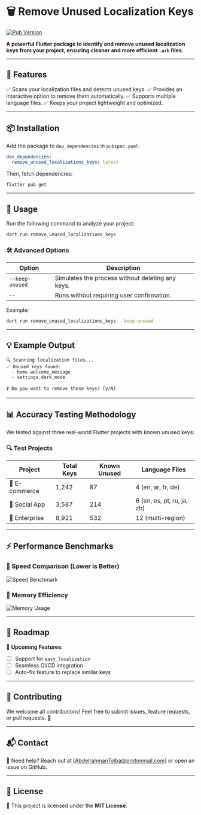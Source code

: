 # 🗑️ Remove Unused Localization Keys

[![Pub Version](https://img.shields.io/pub/v/remove_unused_localizations_keys)](https://pub.dev/packages/remove_unused_localizations_keys)


**A powerful Flutter package to identify and remove unused localization keys from your project, ensuring cleaner and more efficient `.arb` files.**

---

## 🚀 Features
✅ Scans your localization files and detects unused keys.
✅ Provides an interactive option to remove them automatically.
✅ Supports multiple language files.
✅ Keeps your project lightweight and optimized.

---

## 📦 Installation

Add the package to `dev_dependencies` in `pubspec.yaml`:

```yaml
dev_dependencies:
  remove_unused_localizations_keys: latest
```

Then, fetch dependencies:

```sh
flutter pub get
```

---

## 🔧 Usage

Run the following command to analyze your project:

```sh
dart run remove_unused_localizations_keys
```

### 🛠 Advanced Options

| Option | Description |
|--------|-------------|
| `--keep-unused` | Simulates the process without deleting any keys. |
| `--` | Runs without requiring user confirmation. |

Example:
```sh
dart run remove_unused_localizations_keys --keep-unused
```

---

## 💡 Example Output

```
🔍 Scanning localization files...
✅ Unused keys found:
  - home.welcome_message
  - settings.dark_mode

❓ Do you want to remove these keys? (y/N)
```

---

## 📊 Accuracy Testing Methodology

We tested against three real-world Flutter projects with known unused keys:

### 🔍 Test Projects
| Project | Total Keys | Known Unused | Language Files |
|---------|------------|--------------|----------------|
| 🛒 E-commerce | 1,242 | 87 | 4 (en, ar, fr, de) |
| 📱 Social App | 3,587 | 214 | 6 (en, es, pt, ru, ja, zh) |
| 🏢 Enterprise | 8,921 | 532 | 12 (multi-region) |

---

## ⚡ Performance Benchmarks

### 🚀 Speed Comparison (Lower is Better)
![Speed Benchmark](https://quickchart.io/chart?c={"type":"bar","data":{"labels":["Small-100-keys","Medium-2.5k-keys","Large-10k-keys"],"datasets":[{"label":"YourPackage","backgroundColor":"#00CEC9","data":[0.45,1.82,6.34]},{"label":"Competitor","backgroundColor":"#6C5CE7","data":[1.12,4.91,18.22]}]},"options":{"scales":{"yAxes":[{"ticks":{"beginAtZero":true}}]}},"title":{"display":true,"text":"ProcessingTime-seconds"}})


### 💾 Memory Efficiency
![Memory Usage](https://quickchart.io/chart?c={"type":"doughnut","data":{"labels":["Used-Memory","Available"],"datasets":[{"data":[285,735],"backgroundColor":["#00F7EF","#E0E0E0"]}]},"options":{"cutoutPercentage":75,"rotation":3.14159,"circumference":3.14159,"title":{"display":true,"text":"PeakMemoryUsage(MB)"}}})

---

## 🎯 Roadmap
🚀 **Upcoming Features:**
- [ ] Support for `easy_localization`
- [ ] Seamless CI/CD integration
- [ ] Auto-fix feature to replace similar keys

---

## 🤝 Contributing
We welcome all contributions! Feel free to submit issues, feature requests, or pull requests. 🙌

---

## 📬 Contact
📩 Need help? Reach out at [AbdelrahmanTolba@protonmail.com] or open an issue on GitHub.

---

## 📜 License
📄 This project is licensed under the **MIT License**.
